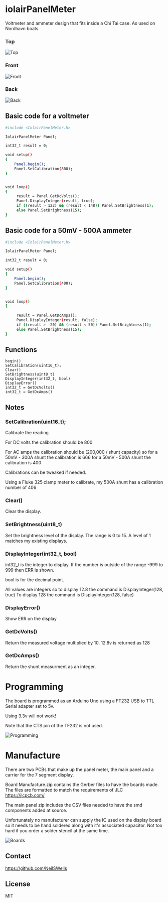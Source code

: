 # iolairPanelMeter
Voltmeter and ammeter design that fits inside a Chi Tai case. As used on Nordhavn boats.

### Top
![Top](https://user-images.githubusercontent.com/24658072/197359806-8b2dcee5-0783-47a6-9445-05b5e5f142cf.jpeg)

### Front
![Front](https://user-images.githubusercontent.com/24658072/197359959-ebc9c957-7db6-4506-979e-60a78f7a8a27.jpeg)

### Back
![Back](https://user-images.githubusercontent.com/24658072/197359964-4637b575-6289-4332-b7ec-6d419240cf4f.jpeg)

## Basic code for a voltmeter
```sh
#include <IolairPanelMeter.h>

IolairPanelMeter Panel;

int32_t result = 0;

void setup()
{
    Panel.begin();
    Panel.SetCalibration(800);
}


void loop()
{
     result = Panel.GetDcVolts();
     Panel.DisplayInteger(result, true); 
     if ((result > 122) && (result < 148)) Panel.SetBrightness(1);
     else Panel.SetBrightness(15);
}
```

## Basic code for a 50mV - 500A ammeter
```sh
#include <IolairPanelMeter.h>

IolairPanelMeter Panel;

int32_t result = 0;

void setup()
{
    Panel.begin();
    Panel.SetCalibration(400);
}


void loop()
{
     
     result = Panel.GetDcAmps();
     Panel.DisplayInteger(result, false);
     if ((result > -20) && (result < 50)) Panel.SetBrightness(1);
     else Panel.SetBrightness(15);
}
```

## Functions
    begin()
    SetCalibration(uint16_t);
    Clear()
    SetBrightness(uint8_t)
    DisplayInteger(int32_t, bool)
    DisplayError()
    int32_t = GetDcVolts()
    int32_t = GetDcAmps()

## Notes

### SetCalibration(uint16_t);
Calibrate the reading

For DC volts the calibration should be 800

For AC amps the calibration should be (200,000 / shunt capacity)
so for a 50mV - 300A shunt the calibration is 666
for a 50mV - 500A shunt the calibration is 400

Calibrations can be tweaked if needed.

Using a Fluke 325 clamp meter to calibrate, my 500A shunt has a calibration number of 406


### Clear()
Clear the display.

### SetBrightness(uint8_t)
Set the brightness level of the display.
The range is 0 to 15.
A level of 1 matches my existing displays.


### DisplayInteger(int32_t, bool)
int32_t is the integer to display. If the number is outside of the range -999 to 999
then ERR is shown.

bool is for the decimal point.

All values are integers so to display 12.8 the command is DisplayInteger(128, true)
To display 128 the command is DisplayInteger(128, false)


### DisplayError()
Show ERR on the display


### GetDcVolts()
Return the measured voltage multiplied by 10. 12.8v is returned as 128


### GetDcAmps()
Return the shunt measurment as an integer.


# Programming
The board is programmed as an Arduino Uno using a FT232 USB to TTL Serial adapter set to 5v.

Using 3.3v will not work!

Note that the CTS pin of the TF232 is not used.

![Programming](https://user-images.githubusercontent.com/24658072/197359772-437d15f7-9625-44b8-aa52-71ec670c641e.jpeg)

# Manufacture
There are two PCBs that make up the panel meter, the main panel and a carrier for the 7 segment display,

Board Manufacture.zip contains the Gerber files to have the boards made. The files are formatted to match the requirements of JLC https://jlcpcb.com/

The main panel zip includes the CSV files needed to have the smd components added at source.

Unfortunately no manufacturer can supply the IC used on the display board so it needs to be hand soldered along with it's associated capacitor. Not too hard if you order a solder stencil at the same time.

![Boards](https://user-images.githubusercontent.com/24658072/197359983-6b79fd06-d3c4-4280-88e6-9469cef94759.jpeg)


## Contact
https://github.com/NeilSWells

## License

MIT

